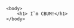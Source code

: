  <!DOCTYPE html>

<html lang ="en">
    <head>
        <meta charset = "UTF-8">
        <title> Cbum </title>
    </head>

    <body>
        <h1> I`m CBUM!</h1>
    </body>

</html>
